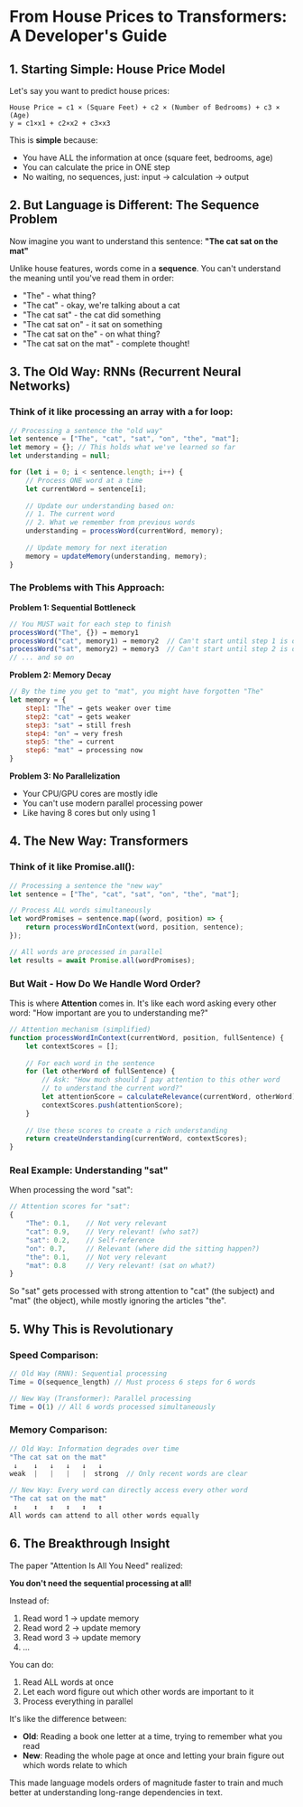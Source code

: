 # From House Prices to Transformers: A Developer's Guide

## 1. Starting Simple: House Price Model

Let's say you want to predict house prices:

```
House Price = c1 × (Square Feet) + c2 × (Number of Bedrooms) + c3 × (Age)
y = c1×x1 + c2×x2 + c3×x3
```

This is **simple** because:
- You have ALL the information at once (square feet, bedrooms, age)
- You can calculate the price in ONE step
- No waiting, no sequences, just: input → calculation → output

## 2. But Language is Different: The Sequence Problem

Now imagine you want to understand this sentence: **"The cat sat on the mat"**

Unlike house features, words come in a **sequence**. You can't understand the meaning until you've read them in order:
- "The" - what thing?
- "The cat" - okay, we're talking about a cat
- "The cat sat" - the cat did something
- "The cat sat on" - it sat on something
- "The cat sat on the" - on what thing?
- "The cat sat on the mat" - complete thought!

## 3. The Old Way: RNNs (Recurrent Neural Networks)

### Think of it like processing an array with a for loop:

```javascript
// Processing a sentence the "old way"
let sentence = ["The", "cat", "sat", "on", "the", "mat"];
let memory = {}; // This holds what we've learned so far
let understanding = null;

for (let i = 0; i < sentence.length; i++) {
    // Process ONE word at a time
    let currentWord = sentence[i];
    
    // Update our understanding based on:
    // 1. The current word
    // 2. What we remember from previous words
    understanding = processWord(currentWord, memory);
    
    // Update memory for next iteration
    memory = updateMemory(understanding, memory);
}
```

### The Problems with This Approach:

**Problem 1: Sequential Bottleneck**
```javascript
// You MUST wait for each step to finish
processWord("The", {}) → memory1
processWord("cat", memory1) → memory2  // Can't start until step 1 is done
processWord("sat", memory2) → memory3  // Can't start until step 2 is done
// ... and so on
```

**Problem 2: Memory Decay**
```javascript
// By the time you get to "mat", you might have forgotten "The"
let memory = {
    step1: "The" → gets weaker over time
    step2: "cat" → gets weaker
    step3: "sat" → still fresh
    step4: "on" → very fresh
    step5: "the" → current
    step6: "mat" → processing now
}
```

**Problem 3: No Parallelization**
- Your CPU/GPU cores are mostly idle
- You can't use modern parallel processing power
- Like having 8 cores but only using 1

## 4. The New Way: Transformers

### Think of it like Promise.all():

```javascript
// Processing a sentence the "new way"
let sentence = ["The", "cat", "sat", "on", "the", "mat"];

// Process ALL words simultaneously
let wordPromises = sentence.map((word, position) => {
    return processWordInContext(word, position, sentence);
});

// All words are processed in parallel
let results = await Promise.all(wordPromises);
```

### But Wait - How Do We Handle Word Order?

This is where **Attention** comes in. It's like each word asking every other word: "How important are you to understanding me?"

```javascript
// Attention mechanism (simplified)
function processWordInContext(currentWord, position, fullSentence) {
    let contextScores = [];
    
    // For each word in the sentence
    for (let otherWord of fullSentence) {
        // Ask: "How much should I pay attention to this other word
        // to understand the current word?"
        let attentionScore = calculateRelevance(currentWord, otherWord);
        contextScores.push(attentionScore);
    }
    
    // Use these scores to create a rich understanding
    return createUnderstanding(currentWord, contextScores);
}
```

### Real Example: Understanding "sat"

When processing the word "sat":

```javascript
// Attention scores for "sat":
{
    "The": 0.1,    // Not very relevant
    "cat": 0.9,    // Very relevant! (who sat?)
    "sat": 0.2,    // Self-reference
    "on": 0.7,     // Relevant (where did the sitting happen?)
    "the": 0.1,    // Not very relevant
    "mat": 0.8     // Very relevant! (sat on what?)
}
```

So "sat" gets processed with strong attention to "cat" (the subject) and "mat" (the object), while mostly ignoring the articles "the".

## 5. Why This is Revolutionary

### Speed Comparison:
```javascript
// Old Way (RNN): Sequential processing
Time = O(sequence_length) // Must process 6 steps for 6 words

// New Way (Transformer): Parallel processing  
Time = O(1) // All 6 words processed simultaneously
```

### Memory Comparison:
```javascript
// Old Way: Information degrades over time
"The cat sat on the mat"
 ↓    ↓   ↓   ↓   ↓   ↓
weak  |   |   |   |  strong  // Only recent words are clear

// New Way: Every word can directly access every other word
"The cat sat on the mat"
 ↕    ↕   ↕   ↕   ↕   ↕
All words can attend to all other words equally
```

## 6. The Breakthrough Insight

The paper "Attention Is All You Need" realized:

**You don't need the sequential processing at all!** 

Instead of:
1. Read word 1 → update memory
2. Read word 2 → update memory  
3. Read word 3 → update memory
4. ...

You can do:
1. Read ALL words at once
2. Let each word figure out which other words are important to it
3. Process everything in parallel

It's like the difference between:
- **Old**: Reading a book one letter at a time, trying to remember what you read
- **New**: Reading the whole page at once and letting your brain figure out which words relate to which

This made language models orders of magnitude faster to train and much better at understanding long-range dependencies in text.